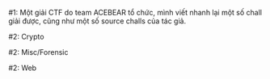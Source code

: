 #1: Một giải CTF do team ACEBEAR tổ chức, mình viết nhanh lại một số chall giải được, cũng như một số source challs của tác giả.

#2: Crypto



#2: Misc/Forensic 


#2: Web 


